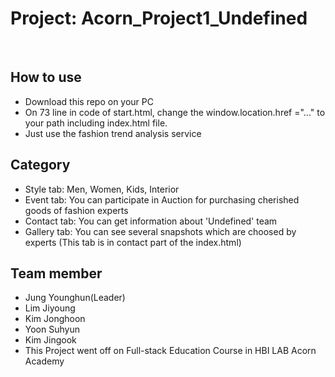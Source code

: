 
# Project: Acorn_Project1_Undefined
</br>

## How to use
- Download this repo on your PC
- On 73 line in code of start.html, change the window.location.href ="..." to your path including index.html file.
- Just use the fashion trend analysis service

## Category
- Style tab: Men, Women, Kids, Interior
- Event tab: You can participate in Auction for purchasing cherished goods of fashion experts
- Contact tab: You can get information about 'Undefined' team
- Gallery tab: You can see several snapshots which are choosed by experts (This tab is in contact part of the index.html)

## Team member
- Jung Younghun(Leader)
- Lim Jiyoung
- Kim Jonghoon
- Yoon Suhyun
- Kim Jingook
- This Project went off on Full-stack Education Course in HBI LAB Acorn Academy

